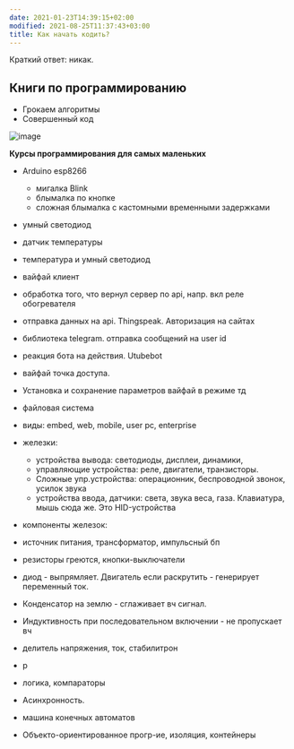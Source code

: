 ```yaml
---
date: 2021-01-23T14:39:15+02:00
modified: 2021-08-25T11:37:43+03:00
title: Как начать кодить?
---
```


Краткий ответ: никак.

## Книги по программированию

- Грокаем алгоритмы
- Совершенный код

![image](https://user-images.githubusercontent.com/17731587/133764292-dd9713a8-b67a-4fc9-b68d-cc861da955e0.png)


**Курсы программирования для самых маленьких**

- Arduino esp8266
  - мигалка Blink
  - блымалка по кнопке
  - сложная блымалка с кастомными временными задержками
- умный светодиод
- датчик температуры
- температура и умный светодиод
- вайфай клиент
- обработка того, что вернул сервер по api, напр. вкл реле обогревателя

- отправка данных на api. Thingspeak. Авторизация на сайтах  
- библиотека telegram. отправка сообщений на user id  
- реакция бота на действия. Utubebot  


- вайфай точка доступа. 
- Установка и сохранение параметров вайфай в режиме тд
- файловая система

- виды: embed, web, mobile, user pc, enterprise

- железки: 
  - устройства вывода: светодиоды, дисплеи, динамики, 
  - управляющие устройства: реле, двигатели, транзисторы. 
  - Сложные упр.устройства: операционник, беспроводной звонок, усилок звука
  - устройства ввода, датчики: света, звука веса, газа. Клавиатура, мышь сюда же. Это HID-устройства

- компоненты железок:
- источник питания, трансформатор, импульсный бп
- резисторы греются, кнопки-выключатели


- диод - выпрямляет. Двигатель если раскрутить - генерирует переменный ток.  
- Конденсатор на землю - сглаживает вч сигнал.  
- Индуктивность при последовательном включении - не пропускает вч  


- делитель напряжения, ток, стабилитрон
- р
- логика, компараторы

- Асинхронность.  
- машина конечных автоматов  
- Объекто-ориентированное прогр-ие, изоляция, контейнеры  

